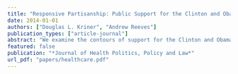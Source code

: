 ```yaml
---
title: "Responsive Partisanship: Public Support for the Clinton and Obama Health Care Plans"
date: 2014-01-01
authors: ["Douglas L. Kriner", "Andrew Reeves"]
publication_types: ["article-journal"]
abstract: "We examine the contours of support for the Clinton and Obama health care plans during the 1990s and 2000s based on our own compilation of 120,000 individual- level survey responses from throughout the debates. Despite the rise of the Tea Party, and the racialization of health care politics, opinion dynamics are remarkably similar in both periods. Party ID is the single most powerful predictor of support for reform and the president’s handling of it. Contrary to prominent claims, after controlling for par- tisanship, demographic characteristics are at best weak predictors of support for reform. We also show that Clinton and Obama did not ‘‘lose’’ blacks, seniors, or wealthy voters over the course of the debate. The small and often nonexistent relationship between these characteristics and support for the plan are constant over time. Instead, the modest fluctuations in support for reform appear to follow the ebb and flow of elite rhetoric. Both mean levels of support and its volatility over time covary with elite partisan discourse. These findings suggest that presidents courting public opinion should seek consensus among their own party’s elites before appealing to other narrower interests."
featured: false
publication: "*Journal of Health Politics, Policy and Law*"
url_pdf: "papers/healthcare.pdf"
---
```


